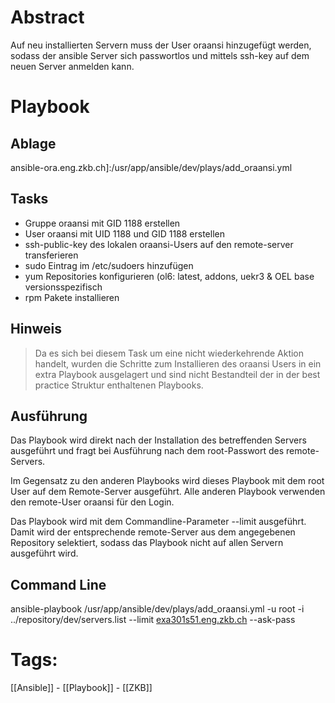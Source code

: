 
# Abstract

Auf neu installierten Servern muss der User oraansi hinzugefügt werden, sodass der ansible Server sich passwortlos und mittels ssh-key auf dem neuen Server anmelden kann.

# Playbook

## Ablage

ansible-ora.eng.zkb.ch]:/usr/app/ansible/dev/plays/add_oraansi.yml

## Tasks

- Gruppe oraansi mit GID 1188 erstellen​
- User oraansi mit UID 1188 und GID 1188 erstellen
- ssh-public-key des lokalen oraansi-Users auf den remote-server transferieren
- sudo Eintrag im /etc/sudoers hinzufügen
- yum Repositories konfigurieren (ol6: latest, addons, uekr3 & OEL base versionsspezifisch
- rpm Pakete installieren

## Hinweis

> Da es sich bei diesem Task um eine nicht wiederkehrende Aktion handelt, wurden die Schritte zum Installieren des oraansi Users in ein extra Playbook ausgelagert und sind nicht Bestandteil der in der best practice Struktur enthaltenen Playbooks.

## Ausführung

Das Playbook wird direkt nach der Installation des betreffenden Servers ausgeführt und fragt bei Ausführung nach dem root-Passwort des remote-Servers. 

Im Gegensatz zu den anderen Playbooks wird dieses Playbook mit dem root User auf dem Remote-Server ausgeführt. Alle anderen Playbook verwenden den remote-User oraansi für den Login.  

Das Playbook wird mit dem Commandline-Parameter --limit ausgeführt. Damit wird der entsprechende remote-Server aus dem angegebenen Repository selektiert, sodass das Playbook nicht auf allen Servern ausgeführt wird.

## Command Line

ansible-playbook /usr/app/ansible/dev/plays/add_oraansi.yml -u root -i ../repository/dev/servers.list --limit [exa301s51.eng.zkb.ch](http://exa301s51.eng.zkb.ch/) --ask-pass

# Tags:

[[Ansible]] - [[Playbook]] - [[ZKB]]
